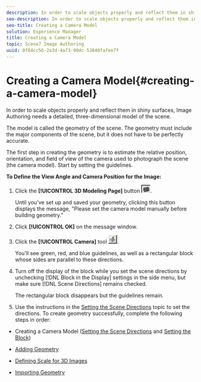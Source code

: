 ```yaml
---
description: In order to scale objects properly and reflect them in shiny surfaces, Image Authoring needs a detailed, three-dimensional model of the scene.
seo-description: In order to scale objects properly and reflect them in shiny surfaces, Image Authoring needs a detailed, three-dimensional model of the scene.
seo-title: Creating a Camera Model
solution: Experience Manager
title: Creating a Camera Model
topic: Scene7 Image Authoring
uuid: 0f64cc56-2a3d-4a73-90dc-53840fafee7f
---
```


# Creating a Camera Model{#creating-a-camera-model}

In order to scale objects properly and reflect them in shiny surfaces, Image Authoring needs a detailed, three-dimensional model of the scene.

The model is called the geometry of the scene. The geometry must include the major components of the scene, but it does not have to be perfectly accurate.

The first step in creating the geometry is to estimate the relative position, orientation, and field of view of the camera used to photograph the scene (the camera model). Start by setting the guidelines.

**To Define the View Angle and Camera Position for the Image:** 

1. Click the **[!UICONTROL 3D Modeling Page]** button ![](assets/camera.png).

   Until you've set up and saved your geometry, clicking this button displays the message, "Please set the camera model manually before building geometry." 

1. Click **[!UICONTROL OK]** on the message window.
1. Click the **[!UICONTROL Camera]** tool ![](assets/camera_tool.png).

   You'll see green, red, and blue guidelines, as well as a rectangular block whose sides are parallel to these directions. 

1. Turn off the display of the block while you set the scene directions by unchecking [!DNL Block in the Display] settings in the side menu, but make sure [!DNL Scene Directions] remains checked.

   The rectangular block disappears but the guidelines remain. 

1. Use the instructions in the [Setting the Scene Directions](../../c-vat-3d-mod-pg/c-vat-create-geo/t-vat-set-scene-dir.md#task-ee5d6e4c19e245bd84889f00998a4b85) topic to set the directions.
To create geometry successfully, complete the following steps in order:

* Creating a Camera Model ([Setting the Scene Directions](../../c-vat-3d-mod-pg/c-vat-create-geo/t-vat-set-scene-dir.md#task-ee5d6e4c19e245bd84889f00998a4b85) and [Setting the Block](../../c-vat-3d-mod-pg/c-vat-create-geo/t-vat-set-block.md#task-383646d12ec14e84b47d75fad4489175)) 

* [Adding Geometry](../../c-vat-3d-mod-pg/c-vat-create-geo/t-vat-add-geo.md#task-21871477506a4daaa695d638cc159dc0) 
* [Defining Scale for 3D Images](../../c-vat-3d-mod-pg/c-vat-create-geo/t-vat-def-3d-scale.md#task-7938e8b9590543a78d48b678d2d26ba9) 
* [Importing Geometry](../../c-vat-obj-pg/c-vat-abt-obj-pg/t-vat-imp-geo.md#task-a6681c3260ee4a57a177366095981ddc)

